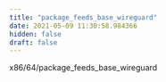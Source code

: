 ```yaml
---
title: "package_feeds_base_wireguard"
date: 2021-05-09 11:30:58.984366
hidden: false
draft: false
---
```


x86/64/package_feeds_base_wireguard

